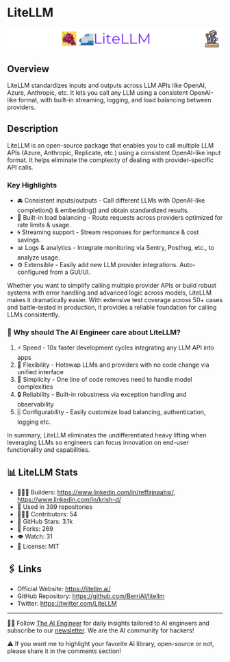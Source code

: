 # LiteLLM
![The AI Engineer presents LiteLLM](litellm_1920x192.png)
## Overview
LiteLLM standardizes inputs and outputs across LLM APIs like OpenAI, Azure, Anthropic, etc. It lets you call any LLM using a consistent OpenAI-like format, with built-in streaming, logging, and load balancing between providers.

## Description

LiteLLM is an open-source package that enables you to call multiple LLM APIs (Azure, Anthropic, Replicate, etc.) using a consistent OpenAI-like input format. It helps eliminate the complexity of dealing with provider-specific API calls.

### Key Highlights

- 🚘 Consistent inputs/outputs - Call different LLMs with OpenAI-like completion() & embedding() and obtain standardized results.
- 🔁 Built-in load balancing - Route requests across providers optimized for rate limits & usage.
- 🌀 Streaming support - Stream responses for performance & cost savings.
- 📊 Logs & analytics - Integrate monitoring via Sentry, Posthog, etc., to analyze usage.
- ⚙️ Extensible - Easily add new LLM provider integrations. Auto-configured from a GUI/UI.

Whether you want to simplify calling multiple provider APIs or build robust systems with error handling and advanced logic across models, LiteLLM makes it dramatically easier. With extensive test coverage across 50+ cases and battle-tested in production, it provides a reliable foundation for calling LLMs consistently.

### 🤔 Why should The AI Engineer care about LiteLLM?
1. ⚡️ Speed - 10x faster development cycles integrating any LLM API into apps
2. 🔌 Flexibility - Hotswap LLMs and providers with no code change via unified interface
3. 📡 Simplicity - One line of code removes need to handle model complexities
4. 🔒 Reliability - Built-in robustness via exception handling and observability
5. 🎚 Configurability - Easily customize load balancing, authentication, logging etc.

In summary, LiteLLM eliminates the undifferentiated heavy lifting when leveraging LLMs so engineers can focus innovation on end-user functionality and capabilities.

## 📊 LiteLLM Stats

- 👷🏽‍♀️ Builders: https://www.linkedin.com/in/reffajnaahsi/, https://www.linkedin.com/in/krish-d/
- 💾 Used in 399 repositories
- 👩🏽‍💻 Contributors: 54
- 💫 GitHub Stars: 3.1k
- 🍴 Forks: 269
- 👁️ Watch: 31
- 🪪 License: MIT

## 🖇️ Links
- Official Website: https://litellm.ai/
- GitHub Repository: https://github.com/BerriAI/litellm
- Twitter: https://twitter.com/LiteLLM

---
🧙🏽 Follow [The AI Engineer](https://www.linkedin.com/company/theaiengineer/) for daily insights tailored to AI engineers and subscribe to our [newsletter](http://theaiengineerco.substack.com). We are the AI community for hackers!

⚠️ If you want me to highlight your favorite AI library, open-source or not, please share it in the comments section!
